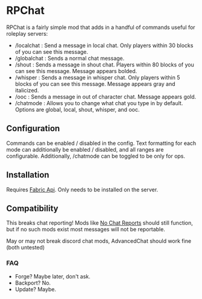 # RPChat

RPChat is a fairly simple mod that adds in a handful of commands useful for roleplay servers:

- /localchat : Send a message in local chat. Only players within 30 blocks of you can see this message.
- /globalchat : Sends a normal chat message.
- /shout : Sends a message in shout chat. Players within 80 blocks of you can see this message. Message appears bolded.
- /whisper : Sends a message in whisper chat. Only players within 5 blocks of you can see this message. Message appears gray and italicized.
- /ooc : Sends a message in out of character chat. Message appears gold.
- /chatmode : Allows you to change what chat you type in by default. Options are global, local, shout, whisper, and ooc.


## Configuration

Commands can be enabled / disabled in the config. Text formatting for each mode can additionally be enabled / disabled, and all ranges are configurable. Additionally, /chatmode can be toggled to be only for ops.

## Installation

Requires [Fabric Api](https://modrinth.com/mod/fabric-api). Only needs to be installed on the server.

## Compatibility

This breaks chat reporting! Mods like [No Chat Reports](https://modrinth.com/mod/no-chat-reports) should still function, but if no such mods exist most messages will not be reportable.

May or may not break discord chat mods, AdvancedChat should work fine (both untested)

### FAQ

- Forge? Maybe later, don't ask.
- Backport? No.
- Update? Maybe.

